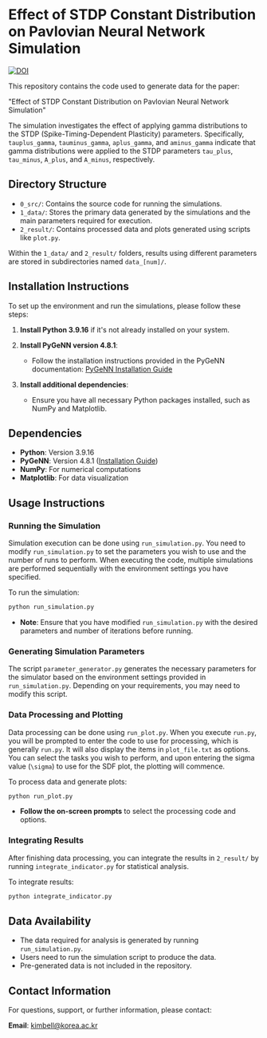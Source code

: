 # Effect of STDP Constant Distribution on Pavlovian Neural Network Simulation

[![DOI](https://zenodo.org/badge/872085826.svg)](https://doi.org/10.5281/zenodo.13926756)

This repository contains the code used to generate data for the paper:

"Effect of STDP Constant Distribution on Pavlovian Neural Network Simulation"

The simulation investigates the effect of applying gamma distributions to the STDP (Spike-Timing-Dependent Plasticity) parameters. Specifically, `tauplus_gamma`, `tauminus_gamma`, `aplus_gamma`, and `aminus_gamma` indicate that gamma distributions were applied to the STDP parameters `tau_plus`, `tau_minus`, `A_plus`, and `A_minus`, respectively.

## Directory Structure

- `0_src/`: Contains the source code for running the simulations.
- `1_data/`: Stores the primary data generated by the simulations and the main parameters required for execution.
- `2_result/`: Contains processed data and plots generated using scripts like `plot.py`.

Within the `1_data/` and `2_result/` folders, results using different parameters are stored in subdirectories named `data_[num]/`.

## Installation Instructions

To set up the environment and run the simulations, please follow these steps:

1. **Install Python 3.9.16** if it's not already installed on your system.

2. **Install PyGeNN version 4.8.1**:
   - Follow the installation instructions provided in the PyGeNN documentation: [PyGeNN Installation Guide](https://github.com/genn-team/genn/blob/master/userdocs/pygenn.md)

3. **Install additional dependencies**:
   - Ensure you have all necessary Python packages installed, such as NumPy and Matplotlib.

## Dependencies

- **Python**: Version 3.9.16
- **PyGeNN**: Version 4.8.1 ([Installation Guide](https://github.com/genn-team/genn/blob/master/userdocs/pygenn.md))
- **NumPy**: For numerical computations
- **Matplotlib**: For data visualization

## Usage Instructions

### Running the Simulation

Simulation execution can be done using `run_simulation.py`. You need to modify `run_simulation.py` to set the parameters you wish to use and the number of runs to perform. When executing the code, multiple simulations are performed sequentially with the environment settings you have specified.

To run the simulation:

```bash
python run_simulation.py
```

- **Note**: Ensure that you have modified `run_simulation.py` with the desired parameters and number of iterations before running.

### Generating Simulation Parameters

The script `parameter_generator.py` generates the necessary parameters for the simulator based on the environment settings provided in `run_simulation.py`. Depending on your requirements, you may need to modify this script.

### Data Processing and Plotting

Data processing can be done using `run_plot.py`. When you execute `run.py`, you will be prompted to enter the code to use for processing, which is generally `run.py`. It will also display the items in `plot_file.txt` as options. You can select the tasks you wish to perform, and upon entering the sigma value (`\sigma`) to use for the SDF plot, the plotting will commence.

To process data and generate plots:

```bash
python run_plot.py
```

- **Follow the on-screen prompts** to select the processing code and options.

### Integrating Results

After finishing data processing, you can integrate the results in `2_result/` by running `integrate_indicator.py` for statistical analysis.

To integrate results:

```bash
python integrate_indicator.py
```

## Data Availability

- The data required for analysis is generated by running `run_simulation.py`.
- Users need to run the simulation script to produce the data.
- Pre-generated data is not included in the repository.

## Contact Information

For questions, support, or further information, please contact:

**Email**: kimbell@korea.ac.kr
